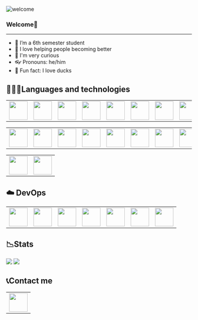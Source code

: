 ![welcome](https://github.com/RafaGomezGlez/RafaGomezGlez/blob/main/1_Eqd94kPwcp0iu41qt8V9mQ.gif)
### Welcome👋

*** 
- 🧢 I’m a 6th semester student
- 🧨 I love helping people becoming better
- 🧠 I'm very curious
- 👓 Pronouns: he/him
- 🦆 Fun fact: I love ducks

## 👩🏽‍💻Languages and technologies

<table>
    <tbody>
        <tr>
            <td> <img height="50" src="https://cdn.jsdelivr.net/gh/devicons/devicon/icons/cplusplus/cplusplus-plain.svg" /> </td>
            <td> <img height="50" src="https://cdn.jsdelivr.net/gh/devicons/devicon/icons/python/python-original.svg" /> </td> 
            <td> <img height="50" src="https://cdn.jsdelivr.net/gh/devicons/devicon/icons/elixir/elixir-original.svg" /> </td>
            <td> <img height="50" src="https://cdn.jsdelivr.net/gh/devicons/devicon/icons/javascript/javascript-plain.svg"/> </td>
            <td> <img height="50" src="https://cdn.jsdelivr.net/gh/devicons/devicon/icons/typescript/typescript-plain.svg" /> </td>
            <td> <img height="50" src="https://cdn.jsdelivr.net/gh/devicons/devicon/icons/go/go-original.svg" /> </td> 
            <td> <img height="50" src="https://cdn.jsdelivr.net/gh/devicons/devicon/icons/swift/swift-original.svg" /> </td> 
            <td> <img height="50" src="https://cdn.jsdelivr.net/gh/devicons/devicon/icons/kotlin/kotlin-original.svg" /> </td> 
            <td> <img height="50" src="https://cdn.jsdelivr.net/gh/devicons/devicon/icons/matlab/matlab-line.svg" /> </td> 
        </tr>
    </tbody>
</table>

<table>
    <tbody>
        <tr>
            <td> <img height="50" src="https://cdn.jsdelivr.net/gh/devicons/devicon/icons/flask/flask-original.svg" /> </td>
            <td> <img height="50" src="https://cdn.jsdelivr.net/gh/devicons/devicon/icons/django/django-plain.svg" /> </td>
            <td> <img height="50" src="https://cdn.jsdelivr.net/gh/devicons/devicon/icons/express/express-original.svg" /> </td>
            <td> <img height="50" src="https://cdn.jsdelivr.net/gh/devicons/devicon/icons/react/react-original.svg" /> </td>
            <td> <img height="50" src="https://cdn.jsdelivr.net/gh/devicons/devicon/icons/nodejs/nodejs-original.svg" /> </td>    
            <td> <img height="50" src="https://www.vectorlogo.zone/logos/gunicorn/gunicorn-ar21.svg" /> </td>
            <td> <img height="50" src="https://cdn.jsdelivr.net/gh/devicons/devicon/icons/nginx/nginx-original.svg" /> </td>
            <td> <img height="50" src="https://cdn.jsdelivr.net/gh/devicons/devicon/icons/docker/docker-plain-wordmark.svg" /> </td>
            <td> <img height="50" src="https://cdn.jsdelivr.net/gh/devicons/devicon/icons/docker/docker-plain-wordmark.svg" /> </td>
        </tr>
    </tbody>
</table>    

<table>
    <tbody>
        <tr>
            <td> <img height="50" src="https://cdn.jsdelivr.net/gh/devicons/devicon/icons/mysql/mysql-original.svg" /> </td>
            <td> <img height="50" src="https://cdn.jsdelivr.net/gh/devicons/devicon/icons/postgresql/postgresql-plain.svg" /> </td>
        </tr>
    </tbody>
</table>    

## ☁️ DevOps
<table>
    <tbody>
        <tr>
            <td> <img height="50" src="https://www.vectorlogo.zone/logos/amazon_aws/amazon_aws-ar21.svg" /> </td>
            <td> <img height="50" src="https://cdn.jsdelivr.net/gh/devicons/devicon/icons/firebase/firebase-plain.svg" /> </td>
            <td> <img height="50" src="https://www.vectorlogo.zone/logos/ibm_cloud/ibm_cloud-icon.svg" /> </td>
            <td> <img height="50" src="https://cdn.jsdelivr.net/gh/devicons/devicon/icons/github/github-original.svg" /> </td>
            <td> <img height="50" src="https://www.vectorlogo.zone/logos/sentryio/sentryio-ar21.svg" /> </td>
            <td> <img height="50" src="https://www.vectorlogo.zone/logos/terraformio/terraformio-icon.svg" /> </td>
            <td> <img height="50" src="https://www.vectorlogo.zone/logos/datadoghq/datadoghq-icon.svg"/> </td>
        </tr>
    </tbody>
</table>   

## 📉Stats
<img src="https://github-readme-stats.vercel.app/api?username=RafaGomezGlez&show_icons=true"/>
<img src="https://github-readme-streak-stats.herokuapp.com/?user=RafaGomezGlez"/>


## 📞Contact me

<table>
    <tbody>
        <tr>
            </a></td>
            <td><a href="https://www.linkedin.com/in/rafael-alfonso-gomez-gonzalez/">
            <img height="50" src="https://www.vectorlogo.zone/logos/linkedin/linkedin-ar21.svg" />
            </a></td>
        </tr>
    </tbody>
</table>
